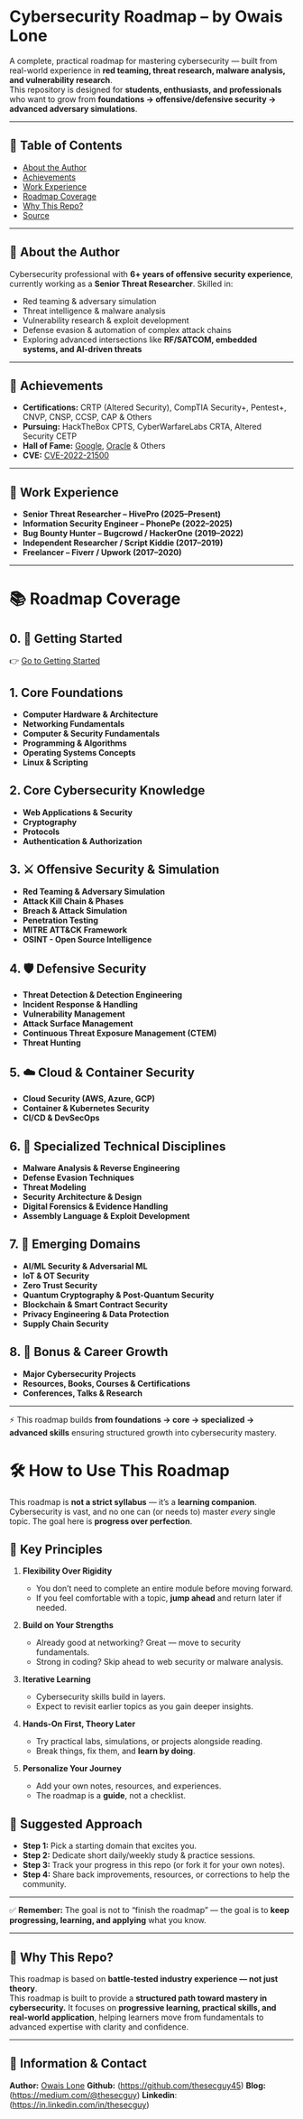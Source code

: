 # Cybersecurity Roadmap – by Owais Lone

A complete, practical roadmap for mastering cybersecurity — built from real-world experience in **red teaming, threat research, malware analysis, and vulnerability research**.  
This repository is designed for **students, enthusiasts, and professionals** who want to grow from **foundations → offensive/defensive security → advanced adversary simulations**.  

---

## 📑 Table of Contents
- [About the Author](#-about-the-author)
- [Achievements](#-achievements)
- [Work Experience](#-work-experience)
- [Roadmap Coverage](#-roadmap-coverage)
- [Why This Repo?](#-why-this-repo)
- [Source](#-source)

---

## 🔹 About the Author  

Cybersecurity professional with **6+ years of offensive security experience**, currently working as a **Senior Threat Researcher**. Skilled in:  

- Red teaming & adversary simulation  
- Threat intelligence & malware analysis  
- Vulnerability research & exploit development  
- Defense evasion & automation of complex attack chains  
- Exploring advanced intersections like **RF/SATCOM, embedded systems, and AI-driven threats**  

---

## 🔹 Achievements  

- **Certifications:** CRTP (Altered Security), CompTIA Security+, Pentest+, CNVP, CNSP, CCSP, CAP & Others  
- **Pursuing:** HackTheBox CPTS, CyberWarfareLabs CRTA, Altered Security CETP  
- **Hall of Fame:** [Google](https://bughunters.google.com/leaderboard/honorable-mentions), [Oracle](https://cve.mitre.org/cgi-bin/cvename.cgi?name=CVE-2022-21500) & Others  
- **CVE:** [CVE-2022-21500](https://cve.mitre.org/cgi-bin/cvename.cgi?name=CVE-2022-21500)  

---

## 🔹 Work Experience  

- **Senior Threat Researcher – HivePro (2025–Present)**  
- **Information Security Engineer – PhonePe (2022–2025)**  
- **Bug Bounty Hunter – Bugcrowd / HackerOne (2019–2022)**  
- **Independent Researcher / Script Kiddie (2017–2019)**  
- **Freelancer – Fiverr / Upwork (2017–2020)**  

---

# 📚 Roadmap Coverage

## 0. 🚀 Getting Started
👉 [Go to Getting Started](./getting-started.md)

## 1. Core Foundations
- **Computer Hardware & Architecture**
- **Networking Fundamentals**
- **Computer & Security Fundamentals**
- **Programming & Algorithms**
- **Operating Systems Concepts**
- **Linux & Scripting**

## 2. Core Cybersecurity Knowledge
- **Web Applications & Security**
- **Cryptography**
- **Protocols**
- **Authentication & Authorization**

## 3. ⚔️ Offensive Security & Simulation
- **Red Teaming & Adversary Simulation**
- **Attack Kill Chain & Phases**
- **Breach & Attack Simulation**
- **Penetration Testing**
- **MITRE ATT&CK Framework**
- **OSINT - Open Source Intelligence**

## 4. 🛡️ Defensive Security
- **Threat Detection & Detection Engineering**
- **Incident Response & Handling**
- **Vulnerability Management**
- **Attack Surface Management**
- **Continuous Threat Exposure Management (CTEM)**
- **Threat Hunting**

## 5. ☁️ Cloud & Container Security
- **Cloud Security (AWS, Azure, GCP)**
- **Container & Kubernetes Security**
- **CI/CD & DevSecOps**

## 6. 🧩 Specialized Technical Disciplines
- **Malware Analysis & Reverse Engineering**
- **Defense Evasion Techniques**
- **Threat Modeling**
- **Security Architecture & Design**
- **Digital Forensics & Evidence Handling**
- **Assembly Language & Exploit Development**

## 7. 🔮 Emerging Domains
- **AI/ML Security & Adversarial ML**
- **IoT & OT Security**
- **Zero Trust Security**
- **Quantum Cryptography & Post-Quantum Security**
- **Blockchain & Smart Contract Security**
- **Privacy Engineering & Data Protection**
- **Supply Chain Security**

## 8. 🎯 Bonus & Career Growth
- **Major Cybersecurity Projects**
- **Resources, Books, Courses & Certifications**
- **Conferences, Talks & Research**


---

⚡ This roadmap builds **from foundations → core → specialized → advanced skills** ensuring structured growth into cybersecurity mastery.

# 🛠️ How to Use This Roadmap  

This roadmap is **not a strict syllabus** — it’s a **learning companion**.  
Cybersecurity is vast, and no one can (or needs to) master *every* single topic. The goal here is **progress over perfection**.  

## 🔑 Key Principles  

1. **Flexibility Over Rigidity**  
   - You don’t need to complete an entire module before moving forward.  
   - If you feel comfortable with a topic, **jump ahead** and return later if needed.  

2. **Build on Your Strengths**  
   - Already good at networking? Great — move to security fundamentals.  
   - Strong in coding? Skip ahead to web security or malware analysis.  

3. **Iterative Learning**  
   - Cybersecurity skills build in layers.  
   - Expect to revisit earlier topics as you gain deeper insights.  

4. **Hands-On First, Theory Later**  
   - Try practical labs, simulations, or projects alongside reading.  
   - Break things, fix them, and **learn by doing**.  

5. **Personalize Your Journey**  
   - Add your own notes, resources, and experiences.  
   - The roadmap is a **guide**, not a checklist.  

## 📌 Suggested Approach  

- **Step 1:** Pick a starting domain that excites you.  
- **Step 2:** Dedicate short daily/weekly study & practice sessions.  
- **Step 3:** Track your progress in this repo (or fork it for your own notes).  
- **Step 4:** Share back improvements, resources, or corrections to help the community.  

---

✅ **Remember:** The goal is not to “finish the roadmap” — the goal is to **keep progressing, learning, and applying** what you know.


---

## 🔹 Why This Repo?  

This roadmap is based on **battle-tested industry experience — not just theory**.  
This roadmap is built to provide a **structured path toward mastery in cybersecurity.**
It focuses on **progressive learning, practical skills, and real-world application**, helping learners move from fundamentals to advanced expertise with clarity and confidence.

---

## 🔹 Information & Contact  

**Author:**   [Owais Lone](https://owaislone.com)
**Github:**   (https://github.com/thesecguy45)
**Blog:**     (https://medium.com/@thesecguy)
**Linkedin**: (https://in.linkedin.com/in/thesecguy)
